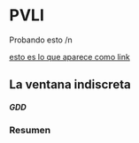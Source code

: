 # PVLI
Probando esto
/n 

[esto es lo que aparece como link](https://www.google.com "Image Tutorial")

## La ventana indiscreta
##### GDD

### Resumen




